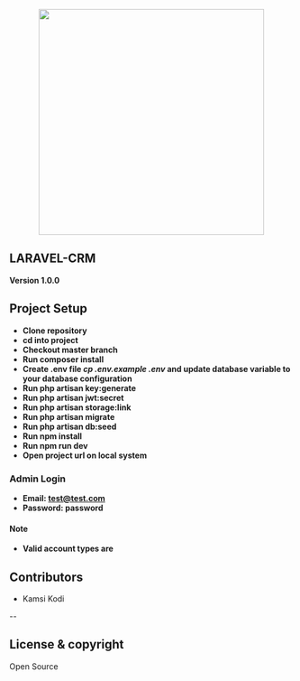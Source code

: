 <p align="center"><a href="https://laravel.com" target="_blank"><img src="https://raw.githubusercontent.com/laravel/art/master/logo-lockup/5%20SVG/2%20CMYK/1%20Full%20Color/laravel-logolockup-cmyk-red.svg" width="400"></a></p>

## LARAVEL-CRM

**Version 1.0.0**

## Project Setup

- **Clone repository**
- **cd into project**
- **Checkout master branch**
- **Run composer install**
- **Create .env file _cp .env.example .env_ and update database variable to your database configuration**
- **Run php artisan key:generate**
- **Run php artisan jwt:secret**
- **Run php artisan storage:link**
- **Run php artisan migrate**
- **Run php artisan db:seed**
- **Run npm install**
- **Run npm run dev**
- **Open project url on local system**

### Admin Login
- **Email: test@test.com**
- **Password: password**

#### Note
- **Valid account types are**
## Contributors

- Kamsi Kodi

--

## License & copyright

Open Source